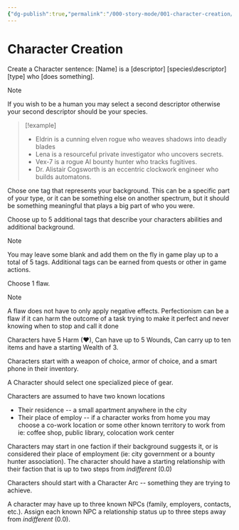 ```yaml
---
{"dg-publish":true,"permalink":"/000-story-mode/001-character-creation/"}
---
```


# Character Creation

Create a Character sentence: \[Name] is a \[descriptor] \[species\descriptor] \[type] who \[does something].  

> [!note]
> If you wish to be a human you may select a second descriptor otherwise your second descriptor should be your species.

> [!example]
> * Eldrin is a cunning elven rogue who weaves shadows into deadly blades
> * Lena is a resourceful private investigator who uncovers secrets.
> * Vex-7 is a rogue AI bounty hunter who tracks fugitives.
> * Dr. Alistair Cogsworth is an eccentric clockwork engineer who builds automatons.

Chose one tag that represents your background.  This can be a specific part of your type, or it can be something else on another spectrum, but it should be something meaningful that plays a big part of who you were.

Choose up to 5 additional tags that describe your characters abilities and additional background. 

> [!note]
> You may leave some blank and add them on the fly in game play up to a total of 5 tags. Additional tags can be earned from quests or other in game actions.

Choose 1 flaw. 

> [!note]
> A flaw does not have to only apply negative effects.  Perfectionism can be a flaw if it can harm the outcome of a task trying to make it perfect and never knowing when to stop and call it done

Characters have 5 Harm (♥), Can have up to 5 Wounds, Can carry up to ten items and have a starting Wealth of 3.

Characters start with a weapon of choice, armor of choice, and a smart phone in their inventory. 

A Character should select one specialized piece of gear.

Characters are assumed to have two known locations
* Their residence -- a small apartment anywhere in the city
* Their place of employ -- if a character works from home you may choose a co-work location or some other known territory to work from ie: coffee shop, public library, colocation work center
    
Characters may start in one faction if their background suggests it, or is considered their place of employment (ie: city government or a bounty hunter association). The character should have a starting relationship with their faction that is up to two steps from _indifferent_ (0.0) 

Characters should start with a Character Arc -- something they are trying to achieve.

A character may have up to three known NPCs (family, employers, contacts, etc.).  Assign each known NPC a relationship status up to three steps away from _indifferent_ (0.0).


